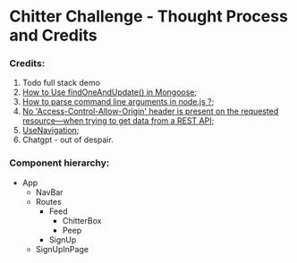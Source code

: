 # Chitter Challenge - Thought Process and Credits

### Credits:
1. Todo full stack demo
2. [How to Use findOneAndUpdate() in Mongoose](https://mongoosejs.com/docs/tutorials/findoneandupdate.html);
3. [How to parse command line arguments in node.js ?](https://www.geeksforgeeks.org/how-to-parse-command-line-arguments-in-node-js/);
4. [No 'Access-Control-Allow-Origin' header is present on the requested resource—when trying to get data from a REST API](https://stackoverflow.com/questions/43871637/no-access-control-allow-origin-header-is-present-on-the-requested-resource-when);
5. [UseNavigation](https://www.copycat.dev/blog/react-router-redirect/#:~:text=Router%20Dom%20here.-,What%20is%20React%20Router%20Redirect%3F,route%20to%20a%20new%20route.&text=The%20component%20has,%2F%3E%20in%20React%20Router%20v6.);
6. Chatgpt - out of despair.

### Component hierarchy:
- App
  - NavBar
  - Routes
    - Feed
      - ChitterBox
      - Peep
    - SignUp
  - SignUpInPage
